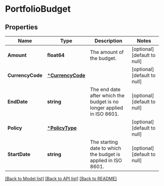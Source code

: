 # PortfolioBudget

## Properties
Name | Type | Description | Notes
------------ | ------------- | ------------- | -------------
**Amount** | **float64** | The amount of the budget. | [optional] [default to null]
**CurrencyCode** | [***CurrencyCode**](CurrencyCode.md) |  | [optional] [default to null]
**EndDate** | **string** | The end date after which the budget is no longer applied in ISO 8601. | [optional] [default to null]
**Policy** | [***PolicyType**](PolicyType.md) |  | [optional] [default to null]
**StartDate** | **string** | The starting date to which the budget is applied in ISO 8601. | [optional] [default to null]

[[Back to Model list]](../README.md#documentation-for-models) [[Back to API list]](../README.md#documentation-for-api-endpoints) [[Back to README]](../README.md)

